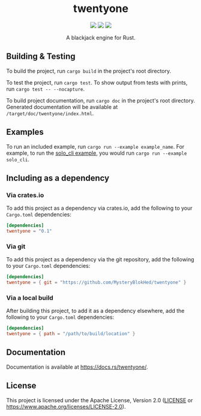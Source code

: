 <h1 align="center">twentyone</h1>
<!-- Shields.io Badges -->
<p align="center">
    <a href="https://crates.io/crates/twentyone"><img src="https://img.shields.io/crates/v/twentyone"></a>
    <a href="https://docs.rs/twentyone/"><img src="https://docs.rs/twentyone/badge.svg"></a>
    <a href="#license"><img src="https://img.shields.io/github/license/MysteryBlokHed/twentyone"></a>
</p>
<!-- End of Badges -->
<p align="center">A blackjack engine for Rust.</p>

## Building & Testing

To build the project, run `cargo build` in the project's root directory.

To test the project, run `cargo test`. To show output from tests with prints,
run `cargo test -- --nocapture`.

To build project documentation, run `cargo doc` in the project's root directory.
Generated documentation will be available at `/target/doc/twentyone/index.html`.

## Examples

To run an included example, run `cargo run --example example_name`. For example,
to run the [solo_cli example](examples/solo_cli.rs), you would run `cargo run --example solo_cli`.

## Including as a dependency

### Via crates.io

To add this project as a dependency via crates.io, add the following
to your `Cargo.toml` dependencies:

```toml
[dependencies]
twentyone = "0.1"
```

### Via git

To add this project as a dependency via the git repository,
add the following to your `Cargo.toml` dependencies:

```toml
[dependencies]
twentyone = { git = "https://github.com/MysteryBlokHed/twentyone" }
```

### Via a local build

After building this project, to add it as a dependency elsewhere,
add the following to your `Cargo.toml` dependencies:

```toml
[dependencies]
twentyone = { path = "/path/to/build/location" }
```

## Documentation

Documentation is available at <https://docs.rs/twentyone/>.

## License

This project is licensed under the Apache License, Version 2.0
([LICENSE](LICENSE) or <https://www.apache.org/licenses/LICENSE-2.0>).

